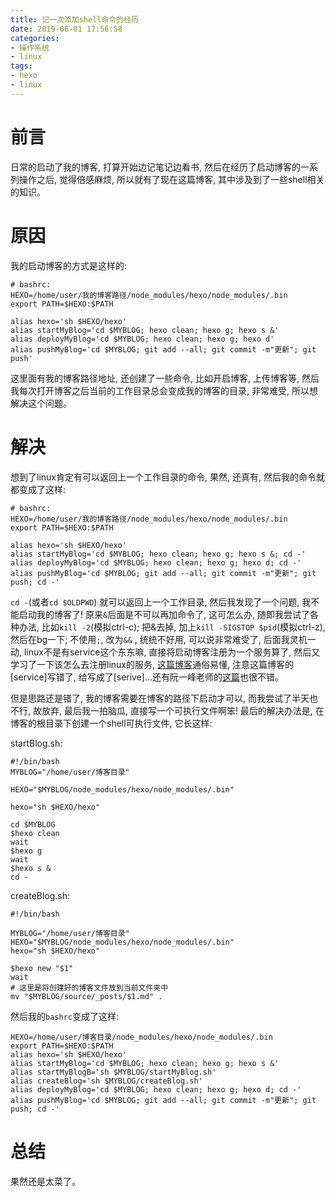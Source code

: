 ```yaml
---
title: 记一次添加shell命令的经历
date: 2019-06-01 17:56:58
categories:
- 操作系统
- linux
tags:
- hexo
- linux
---
```


# 前言

日常的启动了我的博客, 打算开始边记笔记边看书, 然后在经历了启动博客的一系列操作之后, 觉得倍感麻烦, 所以就有了现在这篇博客, 其中涉及到了一些shell相关的知识。
<!--more-->

# 原因

我的启动博客的方式是这样的:

```shell
# bashrc:
HEXO=/home/user/我的博客路径/node_modules/hexo/node_modules/.bin
export PATH=$HEXO:$PATH

alias hexo='sh $HEXO/hexo'
alias startMyBlog='cd $MYBLOG; hexo clean; hexo g; hexo s &'
alias deployMyBlog='cd $MYBLOG; hexo clean; hexo g; hexo d'
alias pushMyBlog='cd $MYBLOG; git add --all; git commit -m"更新"; git push'
```

这里面有我的博客路径地址, 还创建了一些命令, 比如开启博客, 上传博客等, 然后我每次打开博客之后当前的工作目录总会变成我的博客的目录, 非常难受, 所以想解决这个问题。

# 解决

想到了linux肯定有可以返回上一个工作目录的命令, 果然, 还真有, 然后我的命令就都变成了这样:

```shell
# bashrc:
HEXO=/home/user/我的博客路径/node_modules/hexo/node_modules/.bin
export PATH=$HEXO:$PATH

alias hexo='sh $HEXO/hexo'
alias startMyBlog='cd $MYBLOG; hexo clean; hexo g; hexo s &; cd -'
alias deployMyBlog='cd $MYBLOG; hexo clean; hexo g; hexo d; cd -'
alias pushMyBlog='cd $MYBLOG; git add --all; git commit -m"更新"; git push; cd -'
```

`cd -`(或者`cd $OLDPWD`) 就可以返回上一个工作目录, 然后我发现了一个问题, 我不能启动我的博客了! 原来`&`后面是不可以再加命令了, 这可怎么办, 随即我尝试了各种办法, 比如`kill -2`(模拟ctrl-c); 把&去掉, 加上`kill -SIGSTOP $pid`(模拟ctrl-z), 然后在bg一下; 不使用`;`, 改为`&&` , 统统不好用, 可以说非常难受了, 后面我灵机一动, linux不是有service这个东东嘛, 直接将启动博客注册为一个服务算了, 然后又学习了一下该怎么去注册linux的服务, [这篇博客](https://www.cnblogs.com/kevin443/p/6765608.html)通俗易懂, 注意这篇博客的[service]写错了, 给写成了[serive]...还有阮一峰老师的[这篇](http://www.ruanyifeng.com/blog/2016/03/systemd-tutorial-part-two.html)也很不错。

但是思路还是错了, 我的博客需要在博客的路径下启动才可以, 而我尝试了半天也不行, 故放弃, 最后我一拍脑瓜, 直接写一个可执行文件啊笨! 最后的解决办法是, 在博客的根目录下创建一个shell可执行文件, 它长这样:

startBlog.sh:
```shell
#!/bin/bash
MYBLOG="/home/user/博客目录"

HEXO="$MYBLOG/node_modules/hexo/node_modules/.bin"

hexo="sh $HEXO/hexo"

cd $MYBLOG
$hexo clean
wait
$hexo g
wait
$hexo s &
cd -
```

createBlog.sh:
```shell
#!/bin/bash

MYBLOG="/home/user/博客目录"
HEXO="$MYBLOG/node_modules/hexo/node_modules/.bin"
hexo="sh $HEXO/hexo"

$hexo new "$1"
wait
# 这里是将创建好的博客文件放到当前文件夹中
mv "$MYBLOG/source/_posts/$1.md" .
```

然后我的`bashrc`变成了这样:

```shell
HEXO=/home/user/博客目录/node_modules/hexo/node_modules/.bin
export PATH=$HEXO:$PATH
alias hexo='sh $HEXO/hexo'
alias startMyBlog='cd $MYBLOG; hexo clean; hexo g; hexo s &'
alias startMyBlogB='sh $MYBLOG/startMyBlog.sh'
alias createBlog='sh $MYBLOG/createBlog.sh'
alias deployMyBlog='cd $MYBLOG; hexo clean; hexo g; hexo d; cd -'
alias pushMyBlog='cd $MYBLOG; git add --all; git commit -m"更新"; git push; cd -'
```

# 总结

果然还是太菜了。
